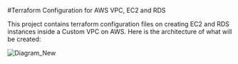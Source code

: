#Terraform Configuration for AWS VPC, EC2 and RDS

This project contains terraform configuration files on creating EC2 and RDS instances inside a Custom VPC on AWS. Here is the architecture of what will be created:


![Diagram_New](https://user-images.githubusercontent.com/1199909/228685494-566b0ffb-c84c-421e-abf9-e86b52edcc4a.png)
